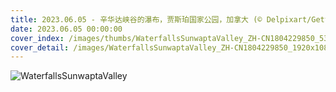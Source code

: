 ```yaml
---
title: 2023.06.05 - 辛华达峡谷的瀑布，贾斯珀国家公园，加拿大 (© Delpixart/Getty Images)
date: 2023.06.05 00:00:00
cover_index: /images/thumbs/WaterfallsSunwaptaValley_ZH-CN1804229850_533x300.jpg
cover_detail: /images/WaterfallsSunwaptaValley_ZH-CN1804229850_1920x1080.jpg
---
```


![WaterfallsSunwaptaValley](/images/WaterfallsSunwaptaValley_ZH-CN1804229850_1920x1080.jpg)
